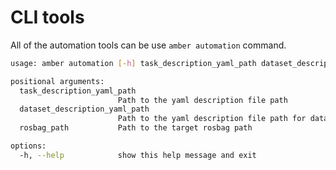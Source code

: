 # CLI tools

All of the automation tools can be use `amber automation` command.

```bash
usage: amber automation [-h] task_description_yaml_path dataset_description_yaml_path rosbag_path

positional arguments:
  task_description_yaml_path
                        Path to the yaml description file path
  dataset_description_yaml_path
                        Path to the yaml description file path for dataset
  rosbag_path           Path to the target rosbag path

options:
  -h, --help            show this help message and exit
```
